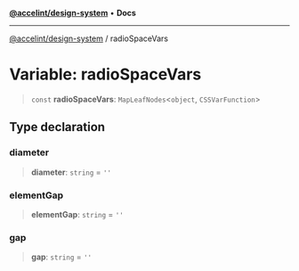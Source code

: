 [**@accelint/design-system**](../README.md) • **Docs**

***

[@accelint/design-system](../README.md) / radioSpaceVars

# Variable: radioSpaceVars

> `const` **radioSpaceVars**: `MapLeafNodes`\<`object`, `CSSVarFunction`\>

## Type declaration

### diameter

> **diameter**: `string` = `''`

### elementGap

> **elementGap**: `string` = `''`

### gap

> **gap**: `string` = `''`
